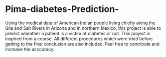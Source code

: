 # Pima-diabetes-Prediction-
Using the medical data of American Indian people living chiefly along the Gila and Salt Rivers in Arizona and in northern Mexico, this project is able to predict wheather a patient is a victim of diabetes or not. This project is inspired from a course. All different procedures which were tried before getting to the final conclusion are also included. Feel free to contribute and increase the acccuracy.
